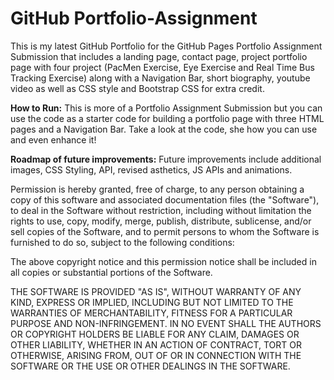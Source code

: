 # GitHub Portfolio-Assignment
This is my latest GitHub Portfolio for the GitHub Pages Portfolio Assignment Submission that includes a landing page, contact page, project portfolio page with four project (PacMen Exercise, Eye Exercise and Real Time Bus Tracking Exercise) along with a Navigation Bar, short biography, youtube video as well as CSS style and Bootstrap CSS for extra credit.

**How to Run:** This is more of a Portfolio Assignment Submission but you can use the code as a starter code for building a portfolio page with three HTML pages and a Navigation Bar. Take a look at the code, she how you can use and even enhance it! 

**Roadmap of future improvements:** Future improvements include additional images, CSS Styling, API, revised asthetics, JS APIs and animations. 

Permission is hereby granted, free of charge, to any person obtaining a copy
of this software and associated documentation files (the "Software"), to deal
in the Software without restriction, including without limitation the rights
to use, copy, modify, merge, publish, distribute, sublicense, and/or sell
copies of the Software, and to permit persons to whom the Software is
furnished to do so, subject to the following conditions:

The above copyright notice and this permission notice shall be included in all
copies or substantial portions of the Software.

THE SOFTWARE IS PROVIDED "AS IS", WITHOUT WARRANTY OF ANY KIND, EXPRESS OR
IMPLIED, INCLUDING BUT NOT LIMITED TO THE WARRANTIES OF MERCHANTABILITY,
FITNESS FOR A PARTICULAR PURPOSE AND NON-INFRINGEMENT. IN NO EVENT SHALL THE
AUTHORS OR COPYRIGHT HOLDERS BE LIABLE FOR ANY CLAIM, DAMAGES OR OTHER
LIABILITY, WHETHER IN AN ACTION OF CONTRACT, TORT OR OTHERWISE, ARISING FROM,
OUT OF OR IN CONNECTION WITH THE SOFTWARE OR THE USE OR OTHER DEALINGS IN THE
SOFTWARE.
